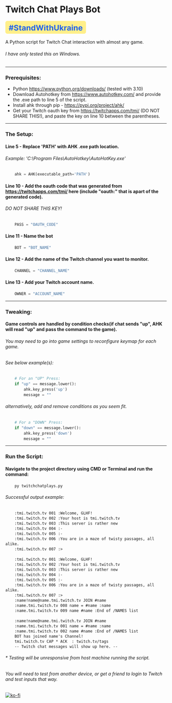 # Twitch Chat Plays Bot
[![Stand With Ukraine](https://raw.githubusercontent.com/vshymanskyy/StandWithUkraine/main/badges/StandWithUkraine.svg)](https://stand-with-ukraine.pp.ua)


A Python script for Twitch Chat interaction with almost any game.
###### I have only tested this on Windows.

----
### Prerequisites:
- Python https://www.python.org/downloads/ (tested with 3.10)
- Download Autohotkey from https://www.autohotkey.com/ and provide the .exe path to line 5 of the script. 
- Install ahk through pip - https://pypi.org/project/ahk/
- Get your Twitch oauth key from https://twitchapps.com/tmi/ (DO NOT SHARE THIS!), and paste the key on line 10 between the parentheses. 

----
### The Setup:

#### Line 5 - Replace 'PATH' with AHK .exe path location.
###### Example: 'C:\Program Files\AutoHotkey\AutoHotKey.exe'
```python
    ahk = AHK(executable_path='PATH')
```

#### Line 10 - Add the oauth code that was generated from https://twitchapps.com/tmi/ here (include "oauth:" that is apart of the generated code).
###### DO NOT SHARE THIS KEY!
```python
    PASS = "OAUTH_CODE"
```

#### Line 11 - Name the bot
```python
    BOT = "BOT_NAME"
```

#### Line 12 - Add the name of the Twitch channel you want to monitor.
```python
    CHANNEL = "CHANNEL_NAME"
```

#### Line 13 - Add your Twitch account name.
```python
    OWNER = "ACCOUNT_NAME"
```

----
### Tweaking:

#### Game controls are handled by condition checks(if chat sends "up", AHK will read "up" and pass the command to the game).
###### You may need to go into game settings to reconfigure keymap for each game.
###### See below example(s):
```python
    # For an "UP" Press:
    if "up" == message.lower():
        ahk.key_press('up')
        message = ""
```
###### alternatively, add and remove conditions as you seem fit.
```python
    # For a "DOWN" Press:
    if "down" == message.lower():
        ahk.key_press('down')
        message = ""
```

----
### Run the Script:
#### Navigate to the project directory using CMD or Terminal and run the command:
```shell
    py twitchchatplays.py
```

###### Successful output example:
```shell
    :tmi.twitch.tv 001 :Welcome, GLHF!
    :tmi.twitch.tv 002 :Your host is tmi.twitch.tv
    :tmi.twitch.tv 003 :This server is rather new
    :tmi.twitch.tv 004 :-
    :tmi.twitch.tv 005 :-
    :tmi.twitch.tv 006 :You are in a maze of twisty passages, all alike.
    :tmi.twitch.tv 007 :>
    
    :tmi.twitch.tv 001 :Welcome, GLHF!
    :tmi.twitch.tv 002 :Your host is tmi.twitch.tv
    :tmi.twitch.tv 003 :This server is rather new
    :tmi.twitch.tv 004 :-
    :tmi.twitch.tv 005 :-
    :tmi.twitch.tv 006 :You are in a maze of twisty passages, all alike.
    :tmi.twitch.tv 007 :>
    :name!name@name.tmi.twitch.tv JOIN #name
    :name.tmi.twitch.tv 008 name = #name :name
    :name.tmi.twitch.tv 009 name #name :End of /NAMES list
    
    :name!name@name.tmi.twitch.tv JOIN #name
    :name.tmi.twitch.tv 001 name = #name :name
    :name.tmi.twitch.tv 002 name #name :End of /NAMES list
    BOT has joined name's Channel!
    tmi.twitch.tv CAP * ACK  : twitch.tv/tags
    -- Twitch chat messages will show up here. --
```

###### * Testing will be unresponsive from host machine running the script.
###### You will need to test from another device, or get a friend to login to Twitch and test inputs that way.

[![ko-fi](https://ko-fi.com/img/githubbutton_sm.svg)](https://ko-fi.com/R5R41IRTXZ)
